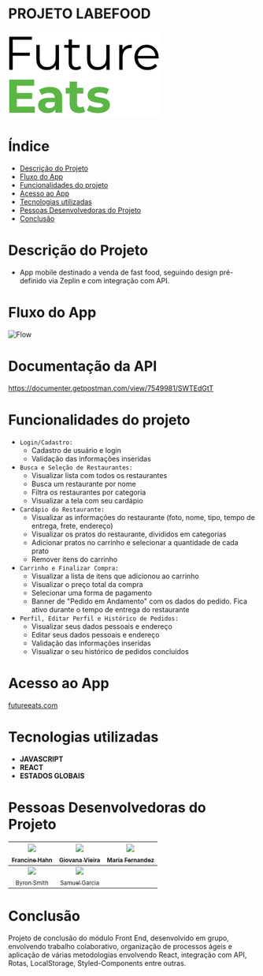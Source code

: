 # PROJETO LABEFOOD

![4EATS](./src/images/logo.png)

# Índice

* [Descrição do Projeto](#descrição-do-projeto)
* [Fluxo do App](#fluxo-do-app)
* [Funcionalidades do projeto](#funcionalidades-do-projeto)
* [Acesso ao App](#acesso-ao-app)
* [Tecnologias utilizadas](#tecnologias-utilizadas)
* [Pessoas Desenvolvedoras do Projeto](#pessoas-desenvolvedoras-do-projeto)
* [Conclusão](#conclusão)


# Descrição do Projeto

- App mobile destinado a venda de fast food, seguindo design pré-definido via Zeplin e com integração com API.

# Fluxo do App
![Flow](https://user-images.githubusercontent.com/102331990/193159589-91a7484d-b80b-40aa-ab8e-d215712269b3.jpg)


# Documentação da API
https://documenter.getpostman.com/view/7549981/SWTEdGtT


# Funcionalidades do projeto
- `Login/Cadastro:`
    - Cadastro de usuário e login
    - Validação das informações inseridas
- `Busca e Seleção de Restaurantes:`
    - Visualizar lista com todos os restaurantes
    - Busca um restaurante por nome
    - Filtra os restaurantes por categoria
    - Visualizar a tela com seu cardápio
- `Cardápio do Restaurante:`
    - Visualizar as informações do restaurante (foto, nome, tipo, tempo de entrega, frete, endereço)
    - Visualizar os pratos do restaurante, divididos em categorias
    - Adicionar pratos no carrinho e selecionar a quantidade de cada prato
    - Remover itens do carrinho
- `Carrinho e Finalizar Compra:`
    - Visualizar a lista de itens que adicionou ao carrinho
    - Visualizar o preço total da compra
    - Selecionar uma forma de pagamento
    - Banner de "Pedido em Andamento" com os dados do pedido. Fica ativo durante o tempo de entrega do restaurante
- `Perfil, Editar Perfil e Histórico de Pedidos:`
    - Visualizar seus dados pessoais e endereço
    - Editar seus dados pessoais e endereço
    - Validação das informações inseridas
    - Visualizar o seu histórico de pedidos concluídos


# Acesso ao App
[futureeats.com](http://numerous-secretary.surge.sh/)


# Tecnologias utilizadas
- **JAVASCRIPT**    
- **REACT**
- **ESTADOS GLOBAIS**

# Pessoas Desenvolvedoras do Projeto
| [<img src="https://avatars.githubusercontent.com/u/102267713?v=4" width=115><br><sub>Francine Hahn</sub>](https://github.com/francinehahn) |  [<img src="https://avatars.githubusercontent.com/u/102439115?v=4" width=115><br><sub>Giovana Vieira</sub>](https://github.com/gioivieira) |  [<img src="https://avatars.githubusercontent.com/u/102297204?v=4" width=115><br><sub>Maria Fernandez</sub>](https://github.com/mariafmf) | 
| :---: | :---: | :---: |
| [<img src="https://avatars.githubusercontent.com/u/74737156?v=4" width=115><br><sub>Byron Smith</sub>](https://github.com/byron-smith-nobrega) |  [<img src="https://avatars.githubusercontent.com/u/102331990?v=4" width=115><br><sub>Samuel Garcia</sub>](https://github.com/Samuca010) | 



# Conclusão

Projeto de conclusão do módulo Front End, desenvolvido em grupo, envolvendo trabalho colaborativo, organização de processos ágeis e aplicação de várias metodologias envolvendo
React, integração com API, Rotas, LocalStorage, Styled-Components entre outras.
